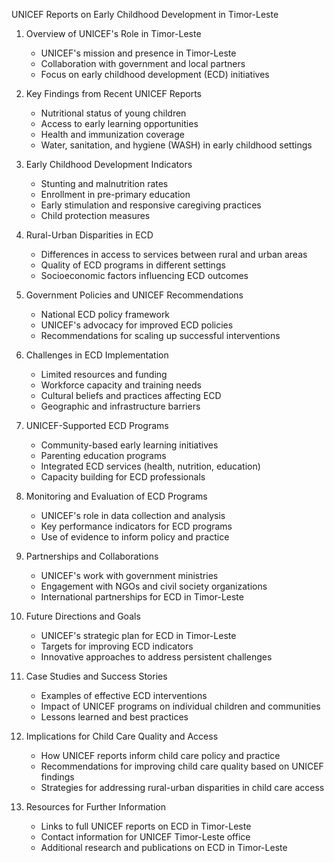 UNICEF Reports on Early Childhood Development in Timor-Leste

1. Overview of UNICEF's Role in Timor-Leste
   - UNICEF's mission and presence in Timor-Leste
   - Collaboration with government and local partners
   - Focus on early childhood development (ECD) initiatives

2. Key Findings from Recent UNICEF Reports
   - Nutritional status of young children
   - Access to early learning opportunities
   - Health and immunization coverage
   - Water, sanitation, and hygiene (WASH) in early childhood settings

3. Early Childhood Development Indicators
   - Stunting and malnutrition rates
   - Enrollment in pre-primary education
   - Early stimulation and responsive caregiving practices
   - Child protection measures

4. Rural-Urban Disparities in ECD
   - Differences in access to services between rural and urban areas
   - Quality of ECD programs in different settings
   - Socioeconomic factors influencing ECD outcomes

5. Government Policies and UNICEF Recommendations
   - National ECD policy framework
   - UNICEF's advocacy for improved ECD policies
   - Recommendations for scaling up successful interventions

6. Challenges in ECD Implementation
   - Limited resources and funding
   - Workforce capacity and training needs
   - Cultural beliefs and practices affecting ECD
   - Geographic and infrastructure barriers

7. UNICEF-Supported ECD Programs
   - Community-based early learning initiatives
   - Parenting education programs
   - Integrated ECD services (health, nutrition, education)
   - Capacity building for ECD professionals

8. Monitoring and Evaluation of ECD Programs
   - UNICEF's role in data collection and analysis
   - Key performance indicators for ECD programs
   - Use of evidence to inform policy and practice

9. Partnerships and Collaborations
   - UNICEF's work with government ministries
   - Engagement with NGOs and civil society organizations
   - International partnerships for ECD in Timor-Leste

10. Future Directions and Goals
    - UNICEF's strategic plan for ECD in Timor-Leste
    - Targets for improving ECD indicators
    - Innovative approaches to address persistent challenges

11. Case Studies and Success Stories
    - Examples of effective ECD interventions
    - Impact of UNICEF programs on individual children and communities
    - Lessons learned and best practices

12. Implications for Child Care Quality and Access
    - How UNICEF reports inform child care policy and practice
    - Recommendations for improving child care quality based on UNICEF findings
    - Strategies for addressing rural-urban disparities in child care access

13. Resources for Further Information
    - Links to full UNICEF reports on ECD in Timor-Leste
    - Contact information for UNICEF Timor-Leste office
    - Additional research and publications on ECD in Timor-Leste